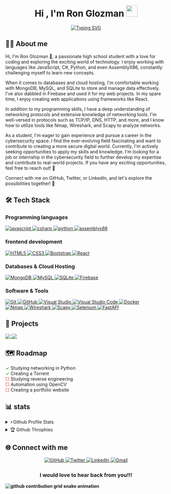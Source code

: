 
<h1 align="center"><b>Hi , I'm Ron Glozman </b><img src="https://media.giphy.com/media/hvRJCLFzcasrR4ia7z/giphy.gif" width="35"></h1>


<p align="center">
<a href="https://git.io/typing-svg"><img src="https://readme-typing-svg.demolab.com?font=Time+New+Roman&weight=200&pause=1000&color=F7E32F&background=F0DCFF00&center=true&width=600&lines=Lives+in+Israel+♥;Studies+computer+science+in+De+Shalit+high+school;Learning+to+be+a+cyber+security+developer;Searching+for+a+job+" alt="Typing SVG" /></a>
</p>

## 👨‍💻 About me 

Hi, I'm Ron Glozman 👋, a passionate high school student with a love for coding and exploring the exciting world of technology. I enjoy working with languages like JavaScript, C#, Python, and even AssemblyX86, constantly challenging myself to learn new concepts.

When it comes to databases and cloud hosting, I'm comfortable working with MongoDB, MySQL, and SQLite to store and manage data effectively. I've also dabbled in Firebase and used it for my web projects.
In my spare time, I enjoy creating web applications using frameworks like React. 

In addition to my programming skills, I have a deep understanding of networking protocols and extensive knowledge of networking tools. I'm well-versed in protocols such as TCP/IP, DNS, HTTP, and more, and I know how to utilize tools like Nmap, Wireshark, and Scapy to analyze networks.

As a student, I'm eager to gain experience and pursue a career in the cybersecurity space. I find the ever-evolving field fascinating and want to contribute to creating a more secure digital world. Currently, I'm actively seeking opportunities to apply my skills and knowledge. I'm looking for a job or internship in the cybersecurity field to further develop my expertise and contribute to real-world projects. If you have any exciting opportunities, feel free to reach out! 🚀

Connect with me on GitHub, Twitter, or LinkedIn, and let's explore the possibilities together! 🤝


## 🛠️ Tech Stack 
### Programming languages
  <a href="https://developer.mozilla.org/en-US/docs/Web/JavaScript" target="_blank"> 
    <img alt="javascript" src="https://img.shields.io/static/v1?message=JavaScript&logo=javascript&labelColor=black&color=FFFF00&logoColor=white&label=%20">
</a>
  <a href="https://learn.microsoft.com/en-us/dotnet/csharp" target="_blank"> 
  <img alt="csharp" src="https://img.shields.io/static/v1?message=csharp&logo=csharp&labelColor=purple&color=pink&logoColor=white&label=%20">
</a>
  <a href="https://www.python.org" target="_blank"> 
  <img alt="python" src="https://img.shields.io/static/v1?message=Python&logo=Python&labelColor=yellow&color=blue&logoColor=white&label=%20">
</a>
  <a href="https://en.wikipedia.org/wiki/X86_assembly_language" target="_blank"> 
  <img alt="assemblyx86" src="https://img.shields.io/static/v1?message=AssemblyX86&logo=AssemblyScript&labelColor=black&color=gray&logoColor=white&label=%20">
</a>

### frontend development
  <a href="https://en.wikipedia.org/wiki/HTML" target="_blank"> 
    <img alt="HTML5" src="https://img.shields.io/static/v1?message=HTML5&logo=html5&labelColor=white&color=orange&logoColor=orange&label=%20">
</a>
  <a href="https://en.wikipedia.org/wiki/CSS" target="_blank"> 
  <img alt="CSS3" src="https://img.shields.io/static/v1?message=css3&logo=CSS3&labelColor=white&color=blue&logoColor=blue&label=%20">
</a>
  <a href="https://getbootstrap.com/" target="_blank"> 
  <img alt="Bootstrap" src="https://img.shields.io/static/v1?message=Bootstrap&logo=bootstrap&labelColor=white&color=purple&logoColor=purple&label=%20">
</a>
  <a href="https://react.dev/" target="_blank"> 
  <img alt="React" src="https://img.shields.io/static/v1?message=React&logo=react&labelColor=white&color=cyan&logoColor=cyan&label=%20">
</a>


### Databases & Cloud Hosting 
  <a href="https://www.mongodb.com/" target="_blank"> 
    <img alt="MongoDB" src="https://img.shields.io/static/v1?message=MongoDB&logo=MongoDB&labelColor=black&color=green&logoColor=white&label=%20">
</a>
  <a href="https://www.mysql.com/" target="_blank"> 
  <img alt="MySQL" src="https://img.shields.io/static/v1?message=MySQL&logo=MySQL&labelColor=blue&color=orange&logoColor=orange&label=%20">
</a>
  <a href=https://www.sqlite.org/index.html" target="_blank"> 
  <img alt="SQLite" src="https://img.shields.io/static/v1?message=SQLite&logo=SQLite&labelColor=white&color=blue&logoColor=044a64&label=%20">
</a>
  <a href="https://firebase.google.com/" target="_blank"> 
  <img alt="Firebase" src="https://img.shields.io/static/v1?message=Firebase&logo=Firebase&labelColor=white&color=blue&logoColor=orange&label=%20">
</a>


### Software & Tools
<a href="https://git-scm.com/" target="_blank"> 
  <img alt="Git" src="https://img.shields.io/static/v1?message=Git&logo=Git&labelColor=black&color=F05032&logoColor=F05032&label=%20">
</a>

<a href="https://github.com/" target="_blank"> 
  <img alt="GitHub" src="https://img.shields.io/static/v1?message=GitHub&logo=GitHub&labelColor=black&color=181717&logoColor=white&label=%20">
</a>

<a href="https://visualstudio.microsoft.com/" target="_blank"> 
  <img alt="Visual Studio" src="https://img.shields.io/static/v1?message=Visual%20Studio&logo=Visual%20Studio&labelColor=purple&color=5C2D91&logoColor=white&label=%20">
</a>

<a href="https://code.visualstudio.com/" target="_blank"> 
  <img alt="Visual Studio Code" src="https://img.shields.io/static/v1?message=Visual%20Studio%20Code&logo=Visual%20Studio%20Code&labelColor=2c2c32&color=007ACC&logoColor=white&label=%20">
</a>

<a href="https://www.docker.com/" target="_blank"> 
  <img alt="Docker" src="https://img.shields.io/static/v1?message=Docker&logo=Docker&labelColor=003f8c&color=blue&logoColor=white&label=%20">
</a>

<br>

<a href="https://nmap.org/" target="_blank"> 
  <img alt="Nmap" src="https://img.shields.io/static/v1?message=Nmap&logo=Nmap&labelColor=black&color=E16723&logoColor=E16723&label=%20">
</a>

<a href="https://www.wireshark.org/" target="_blank"> 
  <img alt="Wireshark" src="https://img.shields.io/static/v1?message=Wireshark&logo=Wireshark&labelColor=lightblue&color=1679A7&logoColor=white&label=%20">
</a>

<a href="https://scapy.net/" target="_blank"> 
  <img alt="Scapy" src="https://img.shields.io/static/v1?message=Scapy&logo=Python&labelColor=ffd343&color=3776AB&logoColor=white&label=%20">
</a>

<a href="https://www.selenium.dev/" target="_blank"> 
  <img alt="Selenium" src="https://img.shields.io/static/v1?message=Selenium&logo=Selenium&labelColor=green&color=43B02A&logoColor=white&label=%20">
</a>

<a href="https://fastapi.tiangolo.com/" target="_blank"> 
  <img alt="FastAPI" src="https://img.shields.io/static/v1?message=FastAPI&logo=FastAPI&labelColor=009688&color=009688&logoColor=white&label=%20">
</a>




## 📂 Projects 
<a href="https://github.com/popisgod/Chat_Room">

  <img align="center" src="https://github-readme-stats.anuraghazra1.vercel.app/api/pin/?username=popisgod&repo=Chat_Room&theme=tokyonight" />
  
</a>



<a href="https://github.com/popisgod/Torrent">

  <img align="center" src="https://github-readme-stats.anuraghazra1.vercel.app/api/pin/?username=popisgod&repo=Torrent&theme=tokyonight" />
  
</a>


## 🗺️ Roadmap 

<span style="color: green;">&#x2713;</span> Studying networking in Python <br>
<span style="color: green;">&#x2713;</span> Creating a Torrent <br> 
<span style="color: red;">&#x2610;</span> Studying reverse engineering <br> 
<span style="color: red;">&#x2610;</span> Automation using OpenCV <br> 
<span style="color: red;">&#x2610;</span> Creating a portfolio website <br>


## 📊 stats 

<details>
  <summary>⚡Github Profile Stats</summary> <br>
<div style="display: flex; justify-content: space-between;">
  <img alt="popisgod's Github Stats" src="https://github-readme-stats.vercel.app/api?username=popisgod&show_icons=true&count_private=true&theme=tokyonight">
  <img alt="popisgod's Contribution Streak" src="https://github-readme-streak-stats.herokuapp.com/?user=popisgod&theme=tokyonight">
</div>
  <img alt="popisgod's Top Languages "  src = "https://github-readme-stats.vercel.app/api/top-langs/?username=popisgod&theme=tokyonight&layout=compact" width="400">
  
</details>

<details> 
<summary>🏆 Github Throphies </summary> <br>
  <img alt="popisgod's Github Throphies" src="https://github-profile-trophy.vercel.app/?username=popisgod&theme=tokyonight&column=3" />
</details>


## 🌐 Connect with me 
<div align="center">
  <a href="https://github.com/popisgod" target="_blank"> 
    <img src="https://img.shields.io/badge/github-%2324292e.svg?&style=for-the-badge&logo=github&logoColor=green" alt="GitHub" style="margin-bottom: 5px;">
  </a>
  <a href="https://twitter.com/GlozmanRon" target="_blank" >
    <img src="https://img.shields.io/badge/twitter-%2300acee.svg?&style=for-the-badge&logo=twitter&logoColor=pink" alt="Twitter" style="margin-bottom: 5px;">
  </a>
  <a href="https://www.linkedin.com/in/ron-glozman-41724322b/" target="_blank">
    <img src="https://img.shields.io/badge/linkedin-%231E77B5.svg?&style=for-the-badge&logo=linkedin&logoColor=white" alt="LinkedIn" style="margin-bottom: 5px;">
  </a>
  <a href="mailto:ronglozman2006@gmail.com" target="_blank">
    <img src="https://img.shields.io/badge/Gmail-D14836?style=for-the-badge&logo=gmail&logoColor=white" alt="Gmail"/>
  </a>
</div>

<h3 align="center"><b>I would love to hear back from you!!!</h3>
<picture>
  <source media="(prefers-color-scheme: dark)" srcset="https://raw.githubusercontent.com/popisgod/popisgod/output/github-contribution-grid-snake-dark.svg">
  <source media="(prefers-color-scheme: light)" srcset="https://raw.githubusercontent.com/popisgod/popisgod/output/github-contribution-grid-snake.svg">
  <img alt="github contribution grid snake animation" src="https://raw.githubusercontent.com/popisgod/popisgod/output/github-contribution-grid-snake.svg">
</picture>
</div>

